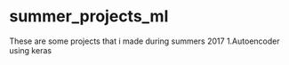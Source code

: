# summer_projects_ml
These are some projects that i made during summers 2017
1.Autoencoder using keras
